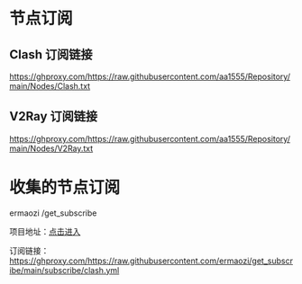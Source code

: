 # 节点订阅

## Clash 订阅链接

https://ghproxy.com/https://raw.githubusercontent.com/aa1555/Repository/main/Nodes/Clash.txt

## V2Ray 订阅链接

https://ghproxy.com/https://raw.githubusercontent.com/aa1555/Repository/main/Nodes/V2Ray.txt


# 收集的节点订阅

ermaozi /get_subscribe

项目地址：[点击进入](https://github.com/ermaozi/get_subscribe) 

订阅链接：https://ghproxy.com/https://raw.githubusercontent.com/ermaozi/get_subscribe/main/subscribe/clash.yml


